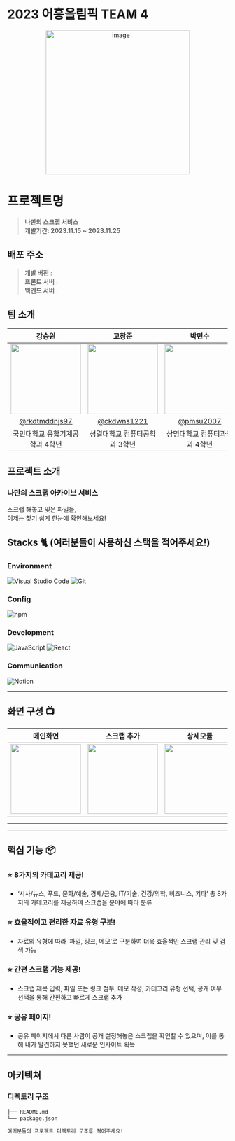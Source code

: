 # 2023 어흥올림픽 TEAM 4

<div align="center">
<img width="329" alt="image" src="https://github.com/2023-AHEUNGTHON/Team_1/assets/94633589/f7f60b7b-6a04-41e8-a38f-8cd619fd6e4a">

</div>

# 프로젝트명
> **나만의 스크랩 서비스** <br/>
> **개발기간: 2023.11.15 ~ 2023.11.25**

## 배포 주소

> **개발 버전** :  <br>
> **프론트 서버** : <br>
> **백엔드 서버** : <br>

## 팀 소개

|      강승원       |          고창준         |       박민수         |       방채원       |          유나경         |       허동윤         |                                                                                                               
| :------------------------------------------------------------------------------: | :---------------------------------------------------------------------------------------------------------------------------------------------------: | :---------------------------------------------------------------------------------------------------------------------------------------------------------------------------------------------------: | :------------------------------------------------------------------------------: | :---------------------------------------------------------------------------------------------------------------------------------------------------: | :---------------------------------------------------------------------------------------------------------------------------------------------------------------------------------------------------: | 
|   <img width="160px" src="https://github.com/2023-AHEUNGTHON/Team_4_FE/assets/130385395/dce97b56-9eb9-478c-8e1b-5d5a226fcee3" > |             <img width="160px" src="https://github.com/2023-AHEUNGTHON/Team_4_FE/assets/130385395/1856fb0a-79eb-4d95-a54c-21db99538492" >    |                 <img width="160px" src="https://github.com/2023-AHEUNGTHON/Team_4_FE/assets/130385395/5cbfcf48-3103-44f0-a03c-502930f09061" >   |   <img width="160px" src="https://github.com/2023-AHEUNGTHON/Team_4_FE/assets/130385395/74b84eda-d5cf-4ac8-a2f4-62f23df1bfd2" > |             <img width="160px" src="https://github.com/2023-AHEUNGTHON/Team_4_FE/assets/130385395/47ee1b3f-7940-45f2-a5e5-fa5e229b199e" >    |                 <img width="160px" src="https://github.com/2023-AHEUNGTHON/Team_4_FE/assets/130385395/53a4890a-f357-4da6-b730-6bab29c602c9" >   |
|   [@rkdtmddnjs97](https://github.com/rkdtmddnjs97)   |    [@ckdwns1221](https://github.com/ckdwns1221)  | [@pmsu2007](https://github.com/pmsu2007)  |   [@chaewon02](https://github.com/chaewon02)   |    [@Nak11](https://github.com/Nak11)  | [@Goodyun92](https://github.com/Goodyun92)  |
| 국민대학교 융합기계공학과 4학년 | 성결대학교 컴퓨터공학과 3학년 | 상명대학교 컴퓨터과학과 4학년 | 명지대학교 융합소프트웨어학부 3학년 | 숭실대학교 글로벌미디어학부 4학년 | 숭실대학교 소프트웨어학부 3학년 |


## 프로젝트 소개

### 나만의 스크랩 아카이브 서비스
스크랩 해놓고 잊은 파일들, <br />
이제는 찾기 쉽게 한눈에 확인해보세요!

## Stacks 🐈 (여러분들이 사용하신 스택을 적어주세요!)

### Environment
![Visual Studio Code](https://img.shields.io/badge/Visual%20Studio%20Code-007ACC?style=for-the-badge&logo=Visual%20Studio%20Code&logoColor=white)
![Git](https://img.shields.io/badge/Git-F05032?style=for-the-badge&logo=Git&logoColor=white)        

### Config
![npm](https://img.shields.io/badge/npm-CB3837?style=for-the-badge&logo=npm&logoColor=white)        

### Development
![JavaScript](https://img.shields.io/badge/JavaScript-F7DF1E?style=for-the-badge&logo=Javascript&logoColor=white)
![React](https://img.shields.io/badge/React-20232A?style=for-the-badge&logo=react&logoColor=61DAFB)

### Communication
![Notion](https://img.shields.io/badge/Notion-000000?style=for-the-badge&logo=Notion&logoColor=white)

---
## 화면 구성 📺
|      메인화면       |         스크랩 추가       |        상세모듈        |        파일유형선택        |       마이페이지       |          공유페이지         |                                                                                                               
| :------------------------------------------------------------------------------: | :---------------------------------------------------------------------------------------------------------------------------------------------------: | :---------------------------------------------------------------------------------------------------------------------------------------------------------------------------------------------------: | :------------------------------------------------------------------------------: | :---------------------------------------------------------------------------------------------------------------------------------------------------: | :---------------------------------------------------------------------------------------------------------------------------------------------------: |
|   <img width="160px" src="https://github.com/2023-AHEUNGTHON/Team_4_FE/assets/130385395/79334766-bc57-4d27-9436-601dbce72c06" > |             <img width="160px" src="https://github.com/2023-AHEUNGTHON/Team_4_FE/assets/130385395/c3b8a2d5-c9de-4ff1-b15f-de88611563f4" >    |                 <img width="160px" src="https://github.com/2023-AHEUNGTHON/Team_4_FE/assets/130385395/629eff23-4476-45f0-b14c-47f39e1be4a9" >   |   <img width="160px" src="https://github.com/2023-AHEUNGTHON/Team_4_FE/assets/130385395/f89eb4b4-8547-4088-a246-6c95a260723d" > |             <img width="160px" src="https://github.com/2023-AHEUNGTHON/Team_4_FE/assets/130385395/6094a6ce-557e-43e4-a395-b7804fa3973e" >    |              <img width="160px" src="https://github.com/2023-AHEUNGTHON/Team_4_FE/assets/130385395/32791c87-767b-4217-b76a-f372bced9cf6" >    |   
---
---
## 핵심 기능 📦

### ⭐️ 8가지의 카테고리 제공!
- ‘시사/뉴스, 푸드, 문화/예술, 경제/금융, IT/기술, 건강/의학, 비즈니스, 기타’
총 8가지의 카테고리를 제공하여 스크랩을 분야에 따라 분류

### ⭐️ 효율적이고 편리한 자료 유형 구분!
- 자료의 유형에 따라 ‘파일, 링크, 메모’로 구분하여
더욱 효율적인 스크랩 관리 및 검색 가능

### ⭐️ 간편 스크랩 기능 제공!
- 스크랩 제목 입력, 파일 또는 링크 첨부, 
메모 작성, 카테고리 유형 선택, 공개 여부 선택을 통해 
간편하고 빠르게 스크랩 추가

### ⭐️ 공유 페이지!
- 공유 페이지에서 다른 사람이 공개 설정해놓은 
스크랩을 확인할 수 있으며, 
이를 통해 내가 발견하지 못했던 새로운 인사이트 획득


---
## 아키텍쳐


### 디렉토리 구조
```bash
├── README.md
└── package.json

여러분들의 프로젝트 디렉토리 구조를 적어주세요!

```
